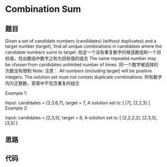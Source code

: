 # Combination Sum

## 题目
Given a set of candidate numbers (candidates) (without duplicates) and a target number (target), find all unique combinations in candidates where the candidate numbers sums to target.
给定一个没有重复数字的候选数组和一个目标值，找出数组中数字之和为目标值的组合
The same repeated number may be chosen from candidates unlimited number of times.
同一个数字被选择的次数没有限制
Note:
注意：
All numbers (including target) will be positive integers.
The solution set must not contain duplicate combinations.
所有数字均为正整数，答案中不包含重复的组合

Example 1:

Input: candidates = [2,3,6,7], target = 7,
A solution set is:
[
  [7],
  [2,2,3]
]
Example 2:

Input: candidates = [2,3,5], target = 8,
A solution set is:
[
  [2,2,2,2],
  [2,3,3],
  [3,5]
]

## 思路

## 代码